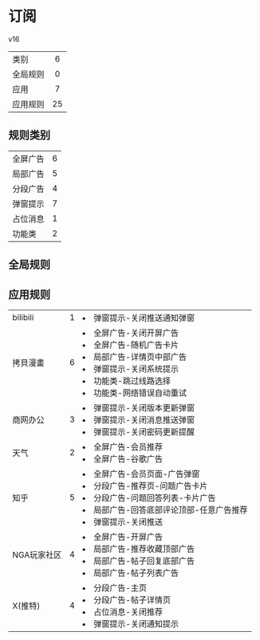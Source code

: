 # 订阅

v16

|||
| - |:-:|
|类别|6|
|全局规则|0|
|应用|7|
|应用规则|25|

## 规则类别

|||
| - |:-:|
|全屏广告|6|
|局部广告|5|
|分段广告|4|
|弹窗提示|7|
|占位消息|1|
|功能类|2|

## 全局规则



## 应用规则

||||
| - |:-:|-|
|bilibili|1|<li>弹窗提示-关闭推送通知弹窗|
|拷貝漫畫|6|<li>全屏广告-关闭开屏广告<li>全屏广告-随机广告卡片<li>局部广告-详情页中部广告<li>弹窗提示-关闭系统提示<li>功能类-跳过线路选择<li>功能类-网络错误自动重试|
|商网办公|3|<li>弹窗提示-关闭版本更新弹窗<li>弹窗提示-关闭消息推送弹窗<li>弹窗提示-关闭密码更新提醒|
|天气|2|<li>全屏广告-会员推荐<li>全屏广告-谷歌广告|
|知乎|5|<li>全屏广告-会员页面-广告弹窗<li>分段广告-推荐页-问题广告卡片<li>分段广告-问题回答列表-卡片广告<li>局部广告-回答底部评论顶部-任意广告推荐<li>弹窗提示-关闭推送|
|NGA玩家社区|4|<li>全屏广告-开屏广告<li>局部广告-推荐收藏顶部广告<li>局部广告-帖子回复底部广告<li>局部广告-帖子列表广告|
|X(推特)|4|<li>分段广告-主页<li>分段广告-帖子详情页<li>占位消息-关闭推荐<li>弹窗提示-关闭通知提示|
